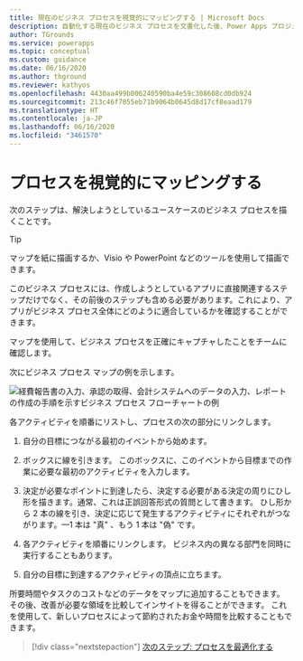```yaml
---
title: 現在のビジネス プロセスを視覚的にマッピングする | Microsoft Docs
description: 自動化する現在のビジネス プロセスを文書化した後、Power Apps プロジェクト、フローチャートを描くことによってそれを視覚化します。
author: TGrounds
ms.service: powerapps
ms.topic: conceptual
ms.custom: guidance
ms.date: 06/16/2020
ms.author: thground
ms.reviewer: kathyos
ms.openlocfilehash: 4430aa499b006240590ba4e59c308608cd0db924
ms.sourcegitcommit: 213c46f7055eb71b9064b0645d8d17cf8eaad179
ms.translationtype: HT
ms.contentlocale: ja-JP
ms.lasthandoff: 06/16/2020
ms.locfileid: "3461570"
---
```

# <a name="visually-map-the-process"></a>プロセスを視覚的にマッピングする

次のステップは、解決しようとしているユースケースのビジネス プロセスを描くことです。

> [!TIP]
> マップを紙に描画するか、Visio や PowerPoint などのツールを使用して描画できます。

このビジネス プロセスには、作成しようとしているアプリに直接関連するステップだけでなく、その前後のステップも含める必要があります。これにより、アプリがビジネス プロセス全体にどのように適合しているかを確認することができます。

マップを使用して、ビジネス プロセスを正確にキャプチャしたことをチームに確認します。

次にビジネス プロセス マップの例を示します。

![経費報告書の入力、承認の取得、会計システムへのデータの入力、レポートの作成の手順を示すビジネス プロセス フローチャートの例](media/original-business-process.png "経費報告書の入力、承認の取得、会計システムへのデータの入力、レポートの作成の手順を示すビジネス プロセス フローチャートの例")

各アクティビティを順番にリストし、プロセスの次の部分にリンクします。

1. 自分の目標につながる最初のイベントから始めます。

2. ボックスに線を引きます。 このボックスに、このイベントから目標までの作業に必要な最初のアクティビティを入力します。

3. 決定が必要なポイントに到達したら、決定する必要がある決定の周りにひし形を描きます。通常、これは正誤回答形式の質問として書きます。 ひし形から 2 本の線を引き、決定に応じて発生するアクティビティにそれぞれがつながります。&mdash;1 本は "真" 、もう 1 本は "偽" です。

4. 各アクティビティを順番にリンクします。 ビジネス内の異なる部門を同時に実行することもあります。

5. 自分の目標に到達するアクティビティの頂点に立ちます。 

所要時間やタスクのコストなどのデータをマップに追加することもできます。 その後、改善が必要な領域を比較してインサイトを得ることができます。 これを使用して、新しいプロセスによって節約されたお金や時間を比較することもできます。

> [!div class="nextstepaction"]
> [次のステップ: プロセスを最適化する](optimizing-business-process.md)
